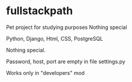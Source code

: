 # fullstackpath
Pet project for studying purposes Nothing special

Python, Django, Html, CSS, PostgreSQL

Nothing special.

Password, host, port are empty in file settings.py

Works only in "developers" mod
